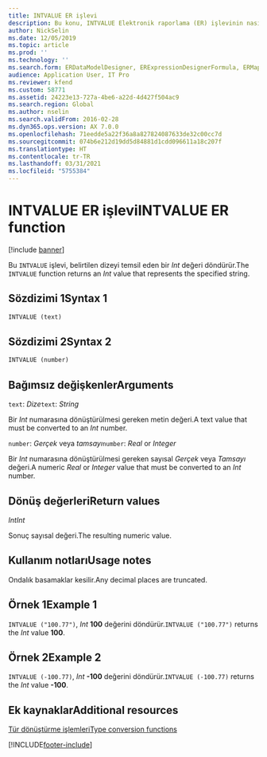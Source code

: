 ```yaml
---
title: INTVALUE ER işlevi
description: Bu konu, INTVALUE Elektronik raporlama (ER) işlevinin nasıl kullanıldığı hakkında bilgi sağlar.
author: NickSelin
ms.date: 12/05/2019
ms.topic: article
ms.prod: ''
ms.technology: ''
ms.search.form: ERDataModelDesigner, ERExpressionDesignerFormula, ERMappedFormatDesigner, ERModelMappingDesigner
audience: Application User, IT Pro
ms.reviewer: kfend
ms.custom: 58771
ms.assetid: 24223e13-727a-4be6-a22d-4d427f504ac9
ms.search.region: Global
ms.author: nselin
ms.search.validFrom: 2016-02-28
ms.dyn365.ops.version: AX 7.0.0
ms.openlocfilehash: 71eedde5a22f36a8a827824087633de32c00cc7d
ms.sourcegitcommit: 074b6e212d19dd5d84881d1cdd096611a18c207f
ms.translationtype: HT
ms.contentlocale: tr-TR
ms.lasthandoff: 03/31/2021
ms.locfileid: "5755384"
---
```

# <a name="intvalue-er-function"></a><span data-ttu-id="7727a-103">INTVALUE ER işlevi</span><span class="sxs-lookup"><span data-stu-id="7727a-103">INTVALUE ER function</span></span>

[!include [banner](../includes/banner.md)]

<span data-ttu-id="7727a-104">Bu `INTVALUE` işlevi, belirtilen dizeyi temsil eden bir *Int* değeri döndürür.</span><span class="sxs-lookup"><span data-stu-id="7727a-104">The `INTVALUE` function returns an *Int* value that represents the specified string.</span></span>

## <a name="syntax-1"></a><span data-ttu-id="7727a-105">Sözdizimi 1</span><span class="sxs-lookup"><span data-stu-id="7727a-105">Syntax 1</span></span>

```vb
INTVALUE (text)
```

## <a name="syntax-2"></a><span data-ttu-id="7727a-106">Sözdizimi 2</span><span class="sxs-lookup"><span data-stu-id="7727a-106">Syntax 2</span></span>

```vb
INTVALUE (number)
```

## <a name="arguments"></a><span data-ttu-id="7727a-107">Bağımsız değişkenler</span><span class="sxs-lookup"><span data-stu-id="7727a-107">Arguments</span></span>

<span data-ttu-id="7727a-108">`text`: *Dize*</span><span class="sxs-lookup"><span data-stu-id="7727a-108">`text`: *String*</span></span>

<span data-ttu-id="7727a-109">Bir *Int* numarasına dönüştürülmesi gereken metin değeri.</span><span class="sxs-lookup"><span data-stu-id="7727a-109">A text value that must be converted to an *Int* number.</span></span>

<span data-ttu-id="7727a-110">`number`: *Gerçek* veya *tamsayı*</span><span class="sxs-lookup"><span data-stu-id="7727a-110">`number`: *Real* or *Integer*</span></span>

<span data-ttu-id="7727a-111">Bir *Int* numarasına dönüştürülmesi gereken sayısal *Gerçek* veya *Tamsayı* değeri.</span><span class="sxs-lookup"><span data-stu-id="7727a-111">A numeric *Real* or *Integer* value that must be converted to an *Int* number.</span></span>

## <a name="return-values"></a><span data-ttu-id="7727a-112">Dönüş değerleri</span><span class="sxs-lookup"><span data-stu-id="7727a-112">Return values</span></span>

<span data-ttu-id="7727a-113">*Int*</span><span class="sxs-lookup"><span data-stu-id="7727a-113">*Int*</span></span>

<span data-ttu-id="7727a-114">Sonuç sayısal değeri.</span><span class="sxs-lookup"><span data-stu-id="7727a-114">The resulting numeric value.</span></span>

## <a name="usage-notes"></a><span data-ttu-id="7727a-115">Kullanım notları</span><span class="sxs-lookup"><span data-stu-id="7727a-115">Usage notes</span></span>

<span data-ttu-id="7727a-116">Ondalık basamaklar kesilir.</span><span class="sxs-lookup"><span data-stu-id="7727a-116">Any decimal places are truncated.</span></span>

## <a name="example-1"></a><span data-ttu-id="7727a-117">Örnek 1</span><span class="sxs-lookup"><span data-stu-id="7727a-117">Example 1</span></span>

<span data-ttu-id="7727a-118">`INTVALUE ("100.77")`, *Int* **100** değerini döndürür.</span><span class="sxs-lookup"><span data-stu-id="7727a-118">`INTVALUE ("100.77")` returns the *Int* value **100**.</span></span>

## <a name="example-2"></a><span data-ttu-id="7727a-119">Örnek 2</span><span class="sxs-lookup"><span data-stu-id="7727a-119">Example 2</span></span>

<span data-ttu-id="7727a-120">`INTVALUE (-100.77)`, *Int* **-100** değerini döndürür.</span><span class="sxs-lookup"><span data-stu-id="7727a-120">`INTVALUE (-100.77)` returns the *Int* value **-100**.</span></span>

## <a name="additional-resources"></a><span data-ttu-id="7727a-121">Ek kaynaklar</span><span class="sxs-lookup"><span data-stu-id="7727a-121">Additional resources</span></span>

[<span data-ttu-id="7727a-122">Tür dönüştürme işlemleri</span><span class="sxs-lookup"><span data-stu-id="7727a-122">Type conversion functions</span></span>](er-functions-category-type-conversion.md)


[!INCLUDE[footer-include](../../../includes/footer-banner.md)]
